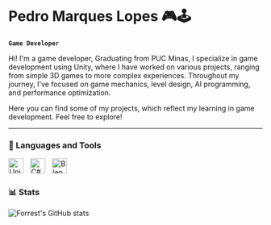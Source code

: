 # Pedro Marques Lopes 🎮🕹

**`Game Developer`**

Hi! I'm a game developer, Graduating from PUC Minas, I specialize in game development using Unity, where I have worked on various projects, ranging from simple 3D games to more complex experiences. Throughout my journey, I've focused on game mechanics, level design, AI programming, and performance optimization.

Here you can find some of my projects, which reflect my learning in game development. Feel free to explore!



---

### 🧰 Languages and Tools

<img align="left" alt="Unity" width="30px" style="padding-right:10px;" src="https://cdn.jsdelivr.net/gh/devicons/devicon@latest/icons/unity/unity-original-wordmark.svg"/>
<img align="left" alt="C#" width="30px" style="padding-right:10px;" src="https://cdn.jsdelivr.net/gh/devicons/devicon@latest/icons/csharp/csharp-original.svg"/>
<img align="left" alt="Blender" width="30px" style="padding-right:10px;" src="https://cdn.jsdelivr.net/gh/devicons/devicon@latest/icons/blender/blender-original-wordmark.svg"/>
<br />


#

### 📊 Stats

![Forrest's GitHub stats](https://github-readme-stats.vercel.app/api?username=pmarqueslopes_icons=true&theme=highcontrast)



#
<!--
<details>
 <summary><h3>⚙ My GameDev Journey</h3></summary>
  My journey in game development began during my studies at PUC Minas, where I gained a solid foundation in various areas of game creation, including game programming, 3D modeling, animation, rigging, level design, game testing, and texture painting. With this knowledge, I explored different game genres and styles.

Over time, I have produced several projects, including an arcade game, a simulator, and a simple RPG. Currently, I’m working on a multiplayer heist game, focusing on teamwork while having fun with friends

This journey has allowed me to continuously grow as a developer, honing both technical and creative skills to craft engaging and dynamic experiences.
-->
